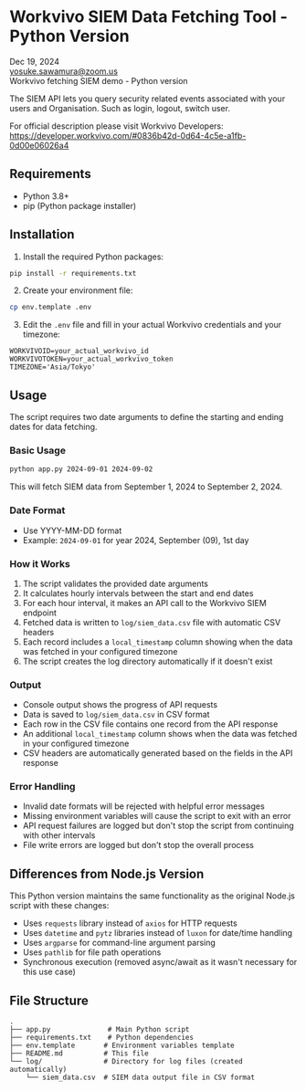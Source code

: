 # Workvivo SIEM Data Fetching Tool - Python Version

Dec 19, 2024  
yosuke.sawamura@zoom.us  
Workvivo fetching SIEM demo - Python version

The SIEM API lets you query security related events associated with your users and Organisation.
Such as login, logout, switch user.

For official description please visit Workvivo Developers:
https://developer.workvivo.com/#0836b42d-0d64-4c5e-a1fb-0d00e06026a4

## Requirements

- Python 3.8+
- pip (Python package installer)

## Installation

1. Install the required Python packages:
```bash
pip install -r requirements.txt
```

2. Create your environment file:
```bash
cp env.template .env
```

3. Edit the `.env` file and fill in your actual Workvivo credentials and your timezone:
```
WORKVIVOID=your_actual_workvivo_id
WORKVIVOTOKEN=your_actual_workvivo_token
TIMEZONE='Asia/Tokyo'
```

## Usage

The script requires two date arguments to define the starting and ending dates for data fetching.

### Basic Usage
```bash
python app.py 2024-09-01 2024-09-02
```

This will fetch SIEM data from September 1, 2024 to September 2, 2024.

### Date Format
- Use YYYY-MM-DD format
- Example: `2024-09-01` for year 2024, September (09), 1st day

### How it Works

1. The script validates the provided date arguments
2. It calculates hourly intervals between the start and end dates
3. For each hour interval, it makes an API call to the Workvivo SIEM endpoint
4. Fetched data is written to `log/siem_data.csv` file with automatic CSV headers
5. Each record includes a `local_timestamp` column showing when the data was fetched in your configured timezone
6. The script creates the log directory automatically if it doesn't exist

### Output

- Console output shows the progress of API requests
- Data is saved to `log/siem_data.csv` in CSV format
- Each row in the CSV file contains one record from the API response
- An additional `local_timestamp` column shows when the data was fetched in your configured timezone
- CSV headers are automatically generated based on the fields in the API response

### Error Handling

- Invalid date formats will be rejected with helpful error messages
- Missing environment variables will cause the script to exit with an error
- API request failures are logged but don't stop the script from continuing with other intervals
- File write errors are logged but don't stop the overall process

## Differences from Node.js Version

This Python version maintains the same functionality as the original Node.js script with these changes:

- Uses `requests` library instead of `axios` for HTTP requests
- Uses `datetime` and `pytz` libraries instead of `luxon` for date/time handling
- Uses `argparse` for command-line argument parsing
- Uses `pathlib` for file path operations
- Synchronous execution (removed async/await as it wasn't necessary for this use case)

## File Structure

```
.
├── app.py              # Main Python script
├── requirements.txt    # Python dependencies
├── env.template       # Environment variables template
├── README.md          # This file
└── log/               # Directory for log files (created automatically)
    └── siem_data.csv  # SIEM data output file in CSV format
``` 
